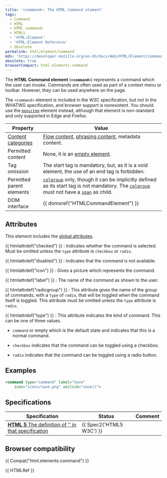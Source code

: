 ```yaml
---
title: '<command>: The HTML Command element'
tags:
  - Command
  - HTML
  - HTML commands
  - HTML5
  - 'HTML:Element'
  - 'HTML:Element Reference'
  - Obsolete
permalink: html/element/command
mdn: 'https://developer.mozilla.org/en-US/docs/Web/HTML/Element/command'
obsolete: true
browserCompact: html.elements.command
---
```

The **HTML Command element** (**`<command>`**) represents a command which the user can invoke. Commands are often used as part of a context menu or toolbar. However, they can be used anywhere on the page.

The `<command>` element is included in the W3C specification, but not in the WHATWG specification, and browser support is nonexistent. You should use the [`menuitem`](/html/element/menuitem/) element instead, although that element is non-standard and only supported in Edge and Firefox.

| Property | Value |
| --- | --- |
| [Content categories](/html/content_categories) | [Flow content](/html/content_categories#flow_content), [phrasing content](/html/content_categories#phrasing_content), metadata content. |
| Permitted content | None, it is an [empty element](/glossary/empty_element/). |
| Tag omission | The start tag is mandatory, but, as it is a void element, the use of an end tag is forbidden. |
| Permitted parent elements | [`colgroup`](/html/element/colgroup/) only, though it can be implicitly defined as its start tag is not mandatory. The [`colgroup`](/html/element/colgroup/) must not have a [`span`](/html/element/span/) as child. |
| DOM interface | {{ domxref("HTMLCommandElement") }} |

## Attributes

This element includes the [global attributes](/html/global_attributes).

{{ htmlattrdef("checked") }}
: Indicates whether the command is selected. Must be omitted unless the `type` attribute is `checkbox` or `radio`.

{{ htmlattrdef("disabled") }}
: Indicates that the command is not available.

{{ htmlattrdef("icon") }}
: Gives a picture which represents the command.

{{ htmlattrdef("label") }}
: The name of the command as shown to the user.

{{ htmlattrdef("radiogroup") }}
: This attribute gives the name of the group of commands, with a `type` of `radio`, that will be toggled when the command itself is toggled. This attribute must be omitted unless the `type` attribute is `radio`.

{{ htmlattrdef("type") }}
: This attribute indicates the kind of command. This can be one of three values.

-   `command` or empty which is the default state and indicates that this is a normal command.
    
-   `checkbox` indicates that the command can be toggled using a checkbox.
    
-   `radio` indicates that the command can be toggled using a radio button.

## Examples

```html
<command type="command" label="Save"
    icon="icons/save.png" onclick="save()">

```

## Specifications

| Specification | Status | Comment |
| --- | --- | --- |
| [**HTML 5** The definition of '<command>' in that specification](https://www.w3.org/TR/html52/semantics.html#the-command-element) | {{ Spec2('HTML5 W3C') }} |  |

## Browser compatibility

{{ Compat("html.elements.command") }}

{{ HTMLRef  }}